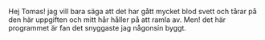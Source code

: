 Hej Tomas! jag vill bara säga att det har gått mycket blod svett och tårar på den här uppgiften och mitt hår håller på att ramla av. Men! det här programmet är fan det snyggaste jag någonsin byggt.
